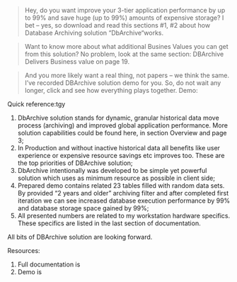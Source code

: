 > Hey, do you want improve your 3-tier application performance by up to 99% and save huge (up to 99%) amounts of expensive storage? I bet – yes, so download and read this <document> sections #1, #2 about how Database Archiving solution “DbArchive“works.

> Want to know more about what additional Busines Values you can get from this solution? No problem, look at the same <document> section: DBArchive Delivers Business value on page 19.

> And you more likely want a real thing, not papers – we think the same. I’ve recorded DBArchive solution demo for you. So, do not wait any longer, click and see how everything plays together.  Demo: <link>

Quick reference:tgy
1.	DbArchive solution stands for dynamic, granular historical data move process (archiving) and improved global application performance. More solution capabilities could be found here, in section Overview and page 3;
2.	In Production and without inactive historical data all benefits like user experience or expensive resource savings etc improves too. These are the top priorities of DBArchive solution;
3.	DbArchive intentionally was developed to be simple yet powerful solution which uses as minimum resource as possible in client side;
4.	Prepared demo contains related 23 tables filled with random data sets. By provided “2 years and older” archiving filter and after completed first iteration we can see increased database execution performance by 99% and database storage space gained by 99%;
5.	All presented numbers are related to my workstation hardware specifics. These specifics are listed in the last section of documentation.

All bits of DBArchive solution are looking forward.

Resources:
1.	Full documentation is <here>
2.	Demo is <here>
